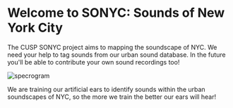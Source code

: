 Welcome to SONYC: Sounds of New York City
=========================================

The CUSP SONYC project aims to mapping the soundscape of NYC. 
We need your help to tag sounds from our urban sound database. In the future you'll be able to contribute your own
sound recordings too!

![specrogram](http://serv.cusp.nyu.edu/files/sonyc/citizensound/spectrograms/40722-8-0-0.png)

We are training our artificial ears to identify sounds within the urban soundscapes of NYC, 
so the more we train the better our ears will hear!
